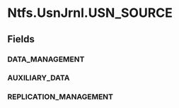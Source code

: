 ﻿


# Ntfs.UsnJrnl.USN_SOURCE

## Fields

### DATA_MANAGEMENT

### AUXILIARY_DATA

### REPLICATION_MANAGEMENT
